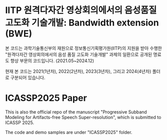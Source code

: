 # IITP 원격다자간 영상회의에서의 음성품질 고도화 기술개발: Bandwidth extension (BWE)
본 코드는 과학기술통신부의 재원으로 정보통신기획평가원(IITP)의 지원을 받아 수행한 "원격다자간 영상회의에서의 음성 품질 고도화 기술개발" 과제의 일환으로 공개된 명료도 향상 부문의 코드입니다. (2021.05~2024.12)   


현재 본 코드는 2021(1년차), 2022(2년차), 2023(3년차), 그리고 2024(4년차) 폴더로 구분되어 있습니다.


# ICASSP2025 Paper
This is also the official repo of the manuscript "Progressive Subband Modeling for Artifacts-free Speech Super-resolution", which is submitted to ICASSP 2025.

The code and demo samples are under "ICASSP2025" folder.